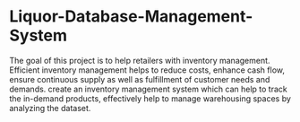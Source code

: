 # Liquor-Database-Management-System

The goal of this project is to help retailers with inventory management. 
Efficient inventory management helps to reduce costs, enhance cash flow, ensure continuous supply as well as fulfillment of customer needs and demands.
create an inventory management system which can help to track the in-demand products, effectively help to manage warehousing spaces by analyzing the dataset.
